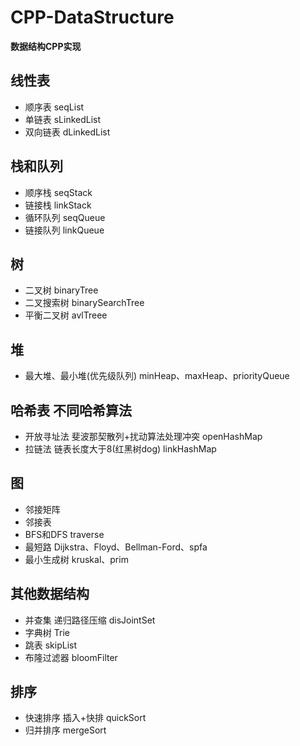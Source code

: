 # CPP-DataStructure
**数据结构CPP实现**


## 线性表
+ 顺序表   seqList
+ 单链表   sLinkedList
+ 双向链表 dLinkedList

## 栈和队列
+ 顺序栈   seqStack
+ 链接栈   linkStack
+ 循环队列 seqQueue
+ 链接队列 linkQueue

## 树
+ 二叉树    binaryTree
+ 二叉搜索树 binarySearchTree
+ 平衡二叉树 avlTreee

## 堆
+ 最大堆、最小堆(优先级队列) minHeap、maxHeap、priorityQueue

## 哈希表   不同哈希算法
+ 开放寻址法 斐波那契散列+扰动算法处理冲突  openHashMap
+ 拉链法    链表长度大于8(红黑树dog)       linkHashMap

## 图
+ 邻接矩阵
+ 邻接表
+ BFS和DFS  traverse
+ 最短路  Dijkstra、Floyd、Bellman-Ford、spfa
+ 最小生成树 kruskal、prim

## 其他数据结构
+ 并查集  递归路径压缩 disJointSet
+ 字典树  Trie
+ 跳表  skipList
+ 布隆过滤器 bloomFilter

## 排序
+ 快速排序   插入+快排   quickSort
+ 归并排序   mergeSort

